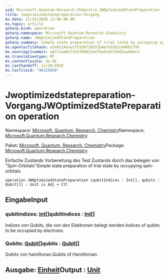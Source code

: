 ```yaml
---
uid: Microsoft.Quantum.Research.Chemistry.JWOptimizedStatePreparation
title: Jwoptimizedstatepreparation-Vorgang
ms.date: 11/25/2020 12:00:00 AM
ms.topic: article
qsharp.kind: operation
qsharp.namespace: Microsoft.Quantum.Research.Chemistry
qsharp.name: JWOptimizedStatePreparation
qsharp.summary: Simple state preparation of trial state by occupying spin-orbitals
ms.openlocfilehash: a2e0c24eaa1f5326f2d531b4e7e55b2c440bc795
ms.sourcegitcommit: a87c1aa8e7453360025e47ba614f25b02ea84ec3
ms.translationtype: MT
ms.contentlocale: de-DE
ms.lasthandoff: 11/26/2020
ms.locfileid: "96229850"
---
```

# <a name="jwoptimizedstatepreparation-operation"></a><span data-ttu-id="93e24-102">Jwoptimizedstatepreparation-Vorgang</span><span class="sxs-lookup"><span data-stu-id="93e24-102">JWOptimizedStatePreparation operation</span></span>

<span data-ttu-id="93e24-103">Namespace: [Microsoft. Quantum. Research. Chemistry](xref:Microsoft.Quantum.Research.Chemistry)</span><span class="sxs-lookup"><span data-stu-id="93e24-103">Namespace: [Microsoft.Quantum.Research.Chemistry](xref:Microsoft.Quantum.Research.Chemistry)</span></span>

<span data-ttu-id="93e24-104">Paket: [Microsoft. Quantum. Research. Chemistry](https://nuget.org/packages/Microsoft.Quantum.Research.Chemistry)</span><span class="sxs-lookup"><span data-stu-id="93e24-104">Package: [Microsoft.Quantum.Research.Chemistry](https://nuget.org/packages/Microsoft.Quantum.Research.Chemistry)</span></span>


<span data-ttu-id="93e24-105">Einfache Zustands Vorbereitung des Test Zustands durch das belegen von "Spin-Orbitals"</span><span class="sxs-lookup"><span data-stu-id="93e24-105">Simple state preparation of trial state by occupying spin-orbitals</span></span>

```qsharp
operation JWOptimizedStatePreparation (qubitIndices : Int[], qubits : Qubit[]) : Unit is Adj + Ctl
```


## <a name="input"></a><span data-ttu-id="93e24-106">Eingabe</span><span class="sxs-lookup"><span data-stu-id="93e24-106">Input</span></span>

### <a name="qubitindices--int"></a><span data-ttu-id="93e24-107">qubitindizes: [int](xref:microsoft.quantum.lang-ref.int)[]</span><span class="sxs-lookup"><span data-stu-id="93e24-107">qubitIndices : [Int](xref:microsoft.quantum.lang-ref.int)[]</span></span>

<span data-ttu-id="93e24-108">Indizes von Qubits, die von den Elektronen belegt werden.</span><span class="sxs-lookup"><span data-stu-id="93e24-108">Indices of qubits to be occupied by electrons.</span></span>


### <a name="qubits--qubit"></a><span data-ttu-id="93e24-109">Qubits: [Qubit](xref:microsoft.quantum.lang-ref.qubit)[]</span><span class="sxs-lookup"><span data-stu-id="93e24-109">qubits : [Qubit](xref:microsoft.quantum.lang-ref.qubit)[]</span></span>

<span data-ttu-id="93e24-110">Qubits von hamiltonan.</span><span class="sxs-lookup"><span data-stu-id="93e24-110">Qubits of Hamiltonian.</span></span>



## <a name="output--unit"></a><span data-ttu-id="93e24-111">Ausgabe: [Einheit](xref:microsoft.quantum.lang-ref.unit)</span><span class="sxs-lookup"><span data-stu-id="93e24-111">Output : [Unit](xref:microsoft.quantum.lang-ref.unit)</span></span>

